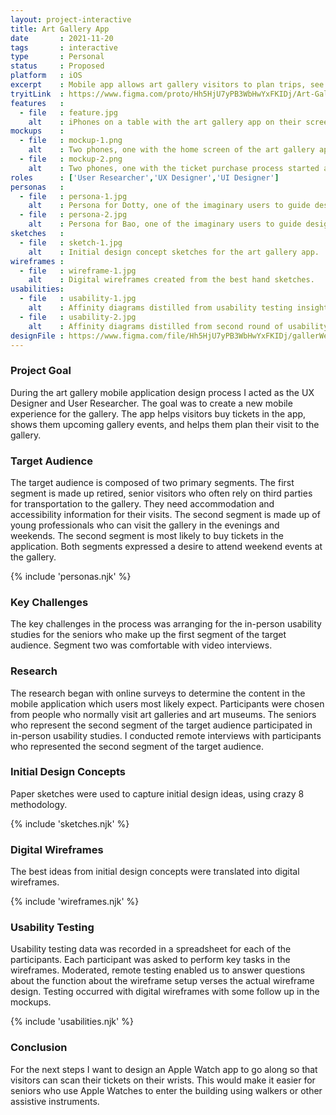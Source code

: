 ```yaml
---
layout: project-interactive
title: Art Gallery App
date       : 2021-11-20
tags       : interactive
type       : Personal
status     : Proposed
platform   : iOS
excerpt    : Mobile app allows art gallery visitors to plan trips, see current artwork collections and buy tickets.
tryitLink  : https://www.figma.com/proto/Hh5HjU7yPB3WbHwYxFKIDj/Art-Gallery-Tour?page-id=138%3A932&node-id=138%3A940&viewport=241%2C48%2C0.11&scaling=scale-down&
features   :
  - file   : feature.jpg
    alt    : iPhones on a table with the art gallery app on their screens.
mockups    : 
  - file   : mockup-1.png
    alt    : Two phones, one with the home screen of the art gallery app, the other with an art collections screen of the app.
  - file   : mockup-2.png
    alt    : Two phones, one with the ticket purchase process started and the other with the ticket purchase confirmation.
roles      : ['User Researcher','UX Designer','UI Designer']
personas   : 
  - file   : persona-1.jpg
    alt    : Persona for Dotty, one of the imaginary users to guide design decisions.
  - file   : persona-2.jpg
    alt    : Persona for Bao, one of the imaginary users to guide design decisions.
sketches   : 
  - file   : sketch-1.jpg
    alt    : Initial design concept sketches for the art gallery app.
wireframes : 
  - file   : wireframe-1.jpg
    alt    : Digital wireframes created from the best hand sketches.
usabilities: 
  - file   : usability-1.jpg
    alt    : Affinity diagrams distilled from usability testing insights.
  - file   : usability-2.jpg
    alt    : Affinity diagrams distilled from second round of usability testing insights.
designFile : https://www.figma.com/file/Hh5HjU7yPB3WbHwYxFKIDj/gallerWeMe-art-gallery?node-id=138%3A932
---
```


### Project Goal

During the art gallery mobile application design process I acted as the UX Designer and User Researcher. The goal was to create a new mobile experience for the gallery. The app helps visitors buy tickets in the app, shows them upcoming gallery events, and helps them plan their visit to the gallery.

### Target Audience

The target audience is composed of two primary segments. The first segment is made up retired, senior visitors who often rely on third parties for transportation to the gallery. They need accommodation and accessibility information for their visits. The second segment is made up of young professionals who can visit the gallery in the evenings and weekends. The second segment is most likely to buy tickets in the application. Both segments expressed a desire to attend weekend events at the gallery.

{% include 'personas.njk' %}

### Key Challenges

The key challenges in the process was arranging for the in-person usability studies for the seniors who make up the first segment of the target audience. Segment two was comfortable with video interviews.

### Research

The research began with online surveys to determine the content in the mobile application which users most likely expect. Participants were chosen from people who normally visit art galleries and art museums. The seniors who represent the second segment of the target audience participated in in-person usability studies. I conducted remote interviews with participants who represented the second segment of the target audience.

### Initial Design Concepts

Paper sketches were used to capture initial design ideas, using crazy 8 methodology.

{% include 'sketches.njk' %}

### Digital Wireframes

The best ideas from initial design concepts were translated into digital wireframes.

{% include 'wireframes.njk' %}

### Usability Testing

Usability testing data was recorded in a spreadsheet for each of the participants. Each participant was asked to perform key tasks in the wireframes. Moderated, remote testing enabled us to answer questions about the function about the wireframe setup verses the actual wireframe design. Testing occurred with digital wireframes with some follow up in the mockups.

{% include 'usabilities.njk' %}

### Conclusion

For the next steps I want to design an Apple Watch app to go along so that visitors can scan their tickets on their wrists. This would make it easier for seniors who use Apple Watches to enter the building using walkers or other assistive instruments.
